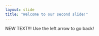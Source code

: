 ```yaml
---
layout: slide
title: "Welcome to our second slide!"
---
```

NEW TEXT!!!
Use the left arrow to go back!
